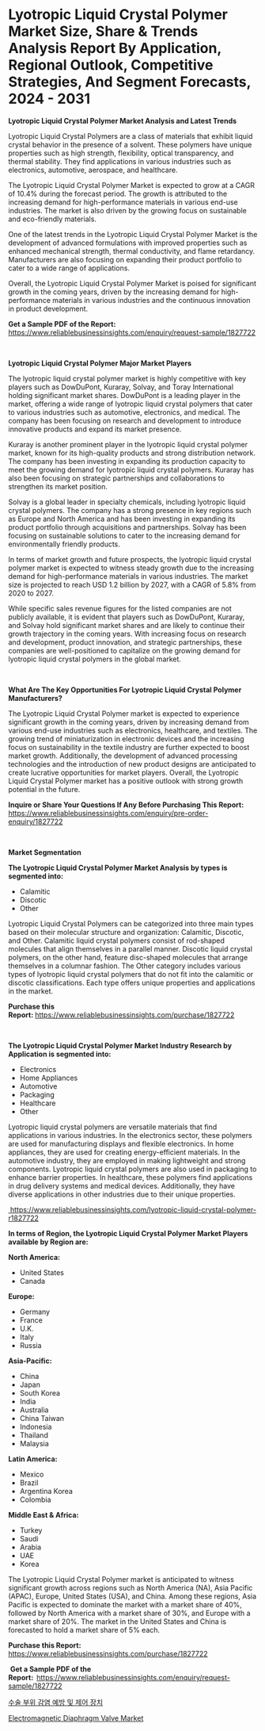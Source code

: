 <p><h1>Lyotropic Liquid Crystal Polymer Market Size, Share & Trends Analysis Report By Application, Regional Outlook, Competitive Strategies, And Segment Forecasts, 2024 - 2031</h1></p><p><strong>Lyotropic Liquid Crystal Polymer Market Analysis and Latest Trends</strong></p>
<p><p>Lyotropic Liquid Crystal Polymers are a class of materials that exhibit liquid crystal behavior in the presence of a solvent. These polymers have unique properties such as high strength, flexibility, optical transparency, and thermal stability. They find applications in various industries such as electronics, automotive, aerospace, and healthcare.</p><p>The Lyotropic Liquid Crystal Polymer Market is expected to grow at a CAGR of 10.4% during the forecast period. The growth is attributed to the increasing demand for high-performance materials in various end-use industries. The market is also driven by the growing focus on sustainable and eco-friendly materials.</p><p>One of the latest trends in the Lyotropic Liquid Crystal Polymer Market is the development of advanced formulations with improved properties such as enhanced mechanical strength, thermal conductivity, and flame retardancy. Manufacturers are also focusing on expanding their product portfolio to cater to a wide range of applications.</p><p>Overall, the Lyotropic Liquid Crystal Polymer Market is poised for significant growth in the coming years, driven by the increasing demand for high-performance materials in various industries and the continuous innovation in product development.</p></p>
<p><strong>Get a Sample PDF of the Report:&nbsp;</strong> <a href="https://www.reliablebusinessinsights.com/enquiry/request-sample/1827722">https://www.reliablebusinessinsights.com/enquiry/request-sample/1827722</a></p>
<p>&nbsp;</p>
<p><strong>Lyotropic Liquid Crystal Polymer Major Market Players</strong></p>
<p><p>The lyotropic liquid crystal polymer market is highly competitive with key players such as DowDuPont, Kuraray, Solvay, and Toray International holding significant market shares. DowDuPont is a leading player in the market, offering a wide range of lyotropic liquid crystal polymers that cater to various industries such as automotive, electronics, and medical. The company has been focusing on research and development to introduce innovative products and expand its market presence.</p><p>Kuraray is another prominent player in the lyotropic liquid crystal polymer market, known for its high-quality products and strong distribution network. The company has been investing in expanding its production capacity to meet the growing demand for lyotropic liquid crystal polymers. Kuraray has also been focusing on strategic partnerships and collaborations to strengthen its market position.</p><p>Solvay is a global leader in specialty chemicals, including lyotropic liquid crystal polymers. The company has a strong presence in key regions such as Europe and North America and has been investing in expanding its product portfolio through acquisitions and partnerships. Solvay has been focusing on sustainable solutions to cater to the increasing demand for environmentally friendly products.</p><p>In terms of market growth and future prospects, the lyotropic liquid crystal polymer market is expected to witness steady growth due to the increasing demand for high-performance materials in various industries. The market size is projected to reach USD 1.2 billion by 2027, with a CAGR of 5.8% from 2020 to 2027.</p><p>While specific sales revenue figures for the listed companies are not publicly available, it is evident that players such as DowDuPont, Kuraray, and Solvay hold significant market shares and are likely to continue their growth trajectory in the coming years. With increasing focus on research and development, product innovation, and strategic partnerships, these companies are well-positioned to capitalize on the growing demand for lyotropic liquid crystal polymers in the global market.</p></p>
<p>&nbsp;</p>
<p><strong>What Are The Key Opportunities For Lyotropic Liquid Crystal Polymer Manufacturers?</strong></p>
<p><p>The Lyotropic Liquid Crystal Polymer market is expected to experience significant growth in the coming years, driven by increasing demand from various end-use industries such as electronics, healthcare, and textiles. The growing trend of miniaturization in electronic devices and the increasing focus on sustainability in the textile industry are further expected to boost market growth. Additionally, the development of advanced processing technologies and the introduction of new product designs are anticipated to create lucrative opportunities for market players. Overall, the Lyotropic Liquid Crystal Polymer market has a positive outlook with strong growth potential in the future.</p></p>
<p><strong>Inquire or Share Your Questions If Any Before Purchasing This Report:</strong> <a href="https://www.reliablebusinessinsights.com/enquiry/pre-order-enquiry/1827722">https://www.reliablebusinessinsights.com/enquiry/pre-order-enquiry/1827722</a></p>
<p>&nbsp;</p>
<p><strong>Market Segmentation</strong></p>
<p><strong>The Lyotropic Liquid Crystal Polymer Market Analysis by types is segmented into:</strong></p>
<p><ul><li>Calamitic</li><li>Discotic</li><li>Other</li></ul></p>
<p><p>Lyotropic Liquid Crystal Polymers can be categorized into three main types based on their molecular structure and organization: Calamitic, Discotic, and Other. Calamitic liquid crystal polymers consist of rod-shaped molecules that align themselves in a parallel manner. Discotic liquid crystal polymers, on the other hand, feature disc-shaped molecules that arrange themselves in a columnar fashion. The Other category includes various types of lyotropic liquid crystal polymers that do not fit into the calamitic or discotic classifications. Each type offers unique properties and applications in the market.</p></p>
<p><strong>Purchase this Report:&nbsp;</strong><a href="https://www.reliablebusinessinsights.com/purchase/1827722">https://www.reliablebusinessinsights.com/purchase/1827722</a></p>
<p>&nbsp;</p>
<p><strong>The Lyotropic Liquid Crystal Polymer Market Industry Research by Application is segmented into:</strong></p>
<p><ul><li>Electronics</li><li>Home Appliances</li><li>Automotive</li><li>Packaging</li><li>Healthcare</li><li>Other</li></ul></p>
<p><p>Lyotropic liquid crystal polymers are versatile materials that find applications in various industries. In the electronics sector, these polymers are used for manufacturing displays and flexible electronics. In home appliances, they are used for creating energy-efficient materials. In the automotive industry, they are employed in making lightweight and strong components. Lyotropic liquid crystal polymers are also used in packaging to enhance barrier properties. In healthcare, these polymers find applications in drug delivery systems and medical devices. Additionally, they have diverse applications in other industries due to their unique properties.</p></p>
<p><a href="https://www.reliablebusinessinsights.com/lyotropic-liquid-crystal-polymer-r1827722">&nbsp;https://www.reliablebusinessinsights.com/lyotropic-liquid-crystal-polymer-r1827722</a></p>
<p><strong>In terms of Region, the Lyotropic Liquid Crystal Polymer Market Players available by Region are:</strong></p>
<p>
    <p> <strong> North America: </strong>
        <ul>
            <li>United States</li>
            <li>Canada</li>
        </ul>
        </p> 
    <p> <strong> Europe: </strong>
        <ul>
            <li>Germany</li>
            <li>France</li>
            <li>U.K.</li>
            <li>Italy</li>
            <li>Russia</li>
        </ul>
        </p> 
    <p> <strong> Asia-Pacific: </strong>
        <ul>
            <li>China</li>
            <li>Japan</li>
            <li>South Korea</li>
            <li>India</li>
            <li>Australia</li>
            <li>China Taiwan</li>
            <li>Indonesia</li>
            <li>Thailand</li>
            <li>Malaysia</li>
        </ul>
        </p> 
    <p> <strong> Latin America: </strong>
        <ul>
            <li>Mexico</li>
            <li>Brazil</li>
            <li>Argentina Korea</li>
            <li>Colombia</li>
        </ul>
        </p> 
    <p> <strong> Middle East & Africa: </strong>
        <ul>
            <li>Turkey</li>
            <li>Saudi</li>
            <li>Arabia</li>
            <li>UAE</li>
            <li>Korea</li>
        </ul>
    </p>
    </p>
<p><p>The Lyotropic Liquid Crystal Polymer market is anticipated to witness significant growth across regions such as North America (NA), Asia Pacific (APAC), Europe, United States (USA), and China. Among these regions, Asia Pacific is expected to dominate the market with a market share of 40%, followed by North America with a market share of 30%, and Europe with a market share of 20%. The market in the United States and China is forecasted to hold a market share of 5% each.</p></p>
<p><strong>Purchase this Report: </strong><a href="https://www.reliablebusinessinsights.com/purchase/1827722">https://www.reliablebusinessinsights.com/purchase/1827722</a></p>
<p>&nbsp;<strong>Get a Sample PDF of the Report:&nbsp;&nbsp;</strong><a href="https://www.reliablebusinessinsights.com/enquiry/request-sample/1827722">https://www.reliablebusinessinsights.com/enquiry/request-sample/1827722</a></p>
<p><strong></strong></p>
<p><p><a href="https://github.com/emakpiahsopiah/Market-Research-Report-List-1/blob/main/2232747143732.md">수술 부위 감염 예방 및 제어 장치</a></p><p><a href="https://view.publitas.com/reportprime-1/electromagnetic-diaphragm-valve-market-emerging-trends-and-future-prospects-for-period-from-2024-to-2031/">Electromagnetic Diaphragm Valve Market</a></p></p>